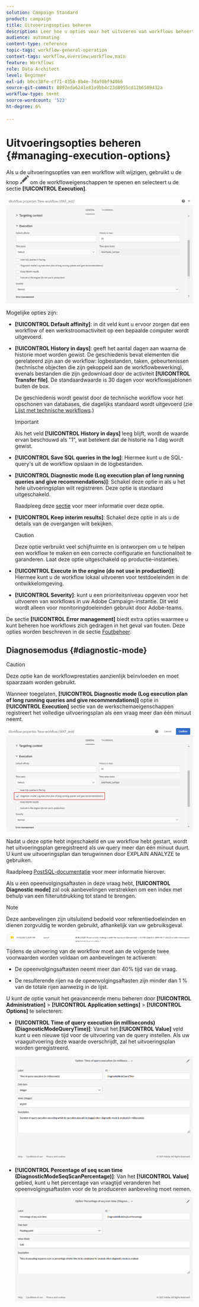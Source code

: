 ```yaml
---
solution: Campaign Standard
product: campaign
title: Uitvoeringsopties beheren
description: Leer hoe u opties voor het uitvoeren van workflows beheert.
audience: automating
content-type: reference
topic-tags: workflow-general-operation
context-tags: workflow,overview;workflow,main
feature: Workflows
role: Data Architect
level: Beginner
exl-id: b0cc38fe-cf71-4350-8b4e-7daf0bf94066
source-git-commit: 8092eda6241e83a9bb4c23d8955cd12b6509432a
workflow-type: tm+mt
source-wordcount: '523'
ht-degree: 6%

---
```


# Uitvoeringsopties beheren {#managing-execution-options}

Als u de uitvoeringsopties van een workflow wilt wijzigen, gebruikt u de knop ![](assets/edit_darkgrey-24px.png) om de workfloweigenschappen te openen en selecteert u de sectie **[!UICONTROL Execution]**.

![](assets/wkf_execution_6.png)

Mogelijke opties zijn:

* **[!UICONTROL Default affinity]**: in dit veld kunt u ervoor zorgen dat een workflow of een werkstroomactiviteit op een bepaalde computer wordt uitgevoerd.

* **[!UICONTROL History in days]**: geeft het aantal dagen aan waarna de historie moet worden gewist. De geschiedenis bevat elementen die gerelateerd zijn aan de workflow: logbestanden, taken, gebeurtenissen (technische objecten die zijn gekoppeld aan de workflowbewerking), evenals bestanden die zijn gedownload door de activiteit **[!UICONTROL Transfer file]**. De standaardwaarde is 30 dagen voor workflowsjablonen buiten de box.

   De geschiedenis wordt gewist door de technische workflow voor het opschonen van databases, die dagelijks standaard wordt uitgevoerd (zie [Lijst met technische workflows](../../administration/using/technical-workflows.md).)

   >[!IMPORTANT]
   >
   >Als het veld **[!UICONTROL History in days]** leeg blijft, wordt de waarde ervan beschouwd als &quot;1&quot;, wat betekent dat de historie na 1 dag wordt gewist.

* **[!UICONTROL Save SQL queries in the log]**: Hiermee kunt u de SQL-query&#39;s uit de workflow opslaan in de logbestanden.

* **[!UICONTROL Diagnostic mode (Log execution plan of long running queries and give recommendations)]**: Schakel deze optie in als u het hele uitvoeringsplan wilt registreren. Deze optie is standaard uitgeschakeld.

   Raadpleeg deze [sectie](#diagnostic-mode) voor meer informatie over deze optie.

* **[!UICONTROL Keep interim results]**: Schakel deze optie in als u de details van de overgangen wilt bekijken.

   >[!CAUTION]
   >
   >Deze optie verbruikt veel schijfruimte en is ontworpen om u te helpen een workflow te maken en een correcte configuratie en functionaliteit te garanderen. Laat deze optie uitgeschakeld op productie-instanties.

* **[!UICONTROL Execute in the engine (do not use in production)]**: Hiermee kunt u de workflow lokaal uitvoeren voor testdoeleinden in de ontwikkelomgeving.

* **[!UICONTROL Severity]**: kunt u een prioriteitsniveau opgeven voor het uitvoeren van workflows in uw Adobe Campaign-instantie. Dit veld wordt alleen voor monitoringdoeleinden gebruikt door Adobe-teams.

De sectie **[!UICONTROL Error management]** biedt extra opties waarmee u kunt beheren hoe workflows zich gedragen in het geval van fouten. Deze opties worden beschreven in de sectie [Foutbeheer](../../automating/using/monitoring-workflow-execution.md#error-management).

## Diagnosemodus {#diagnostic-mode}

>[!CAUTION]
>
>Deze optie kan de workflowprestaties aanzienlijk beïnvloeden en moet spaarzaam worden gebruikt.

Wanneer toegelaten, **[!UICONTROL Diagnostic mode (Log execution plan of long running queries and give recommendations)]** optie in **[!UICONTROL Execution]** sectie van de werkschemaeigenschappen registreert het volledige uitvoeringsplan als een vraag meer dan één minuut neemt.

![](assets/wkf_diagnostic.png)

Nadat u deze optie hebt ingeschakeld en uw workflow hebt gestart, wordt het uitvoeringsplan geregistreerd als uw query meer dan één minuut duurt. U kunt uw uitvoeringsplan dan terugwinnen door EXPLAIN ANALYZE te gebruiken.

Raadpleeg [PostSQL-documentatie](https://www.postgresql.org/docs/9.4/using-explain.html) voor meer informatie hierover.

Als u een opeenvolgingsaftasten in deze vraag hebt, **[!UICONTROL Diagnostic mode]** zal ook aanbevelingen verstrekken om een index met behulp van een filteruitdrukking tot stand te brengen.

>[!NOTE]
>
> Deze aanbevelingen zijn uitsluitend bedoeld voor referentiedoeleinden en dienen zorgvuldig te worden gebruikt, afhankelijk van uw gebruiksgeval.

![](assets/wkf_diagnostic_4.png)

Tijdens de uitvoering van de workflow moet aan de volgende twee voorwaarden worden voldaan om aanbevelingen te activeren:

* De opeenvolgingsaftasten neemt meer dan 40% tijd van de vraag.

* De resulterende rijen na de opeenvolgingsaftasten zijn minder dan 1 % van de totale rijen aanwezig in de lijst.

U kunt de optie vanuit het geavanceerde menu beheren door **[!UICONTROL Administration]** > **[!UICONTROL Application settings]** > **[!UICONTROL Options]** te selecteren:

* **[!UICONTROL Time of query execution (in milliseconds)(DiagnosticModeQueryTime)]**: Vanuit het  **[!UICONTROL Value]** veld kunt u een nieuwe tijd voor de uitvoering van de query instellen. Als uw vraaguitvoering deze waarde overschrijdt, zal het uitvoeringsplan worden geregistreerd.

   ![](assets/wkf_diagnostic_2.png)

* **[!UICONTROL Percentage of seq scan time (DiagnosticModeSeqScanPercentage)]**: Van het  **[!UICONTROL Value]** gebied, kunt u het percentage van vraagtijd veranderen het opeenvolgingsaftasten voor de te produceren aanbeveling moet nemen.

   ![](assets/wkf_diagnostic_3.png)
